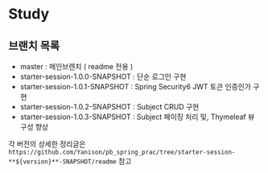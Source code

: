 # Study

## 브랜치 목록
- master : 메인브렌치 ( readme 전용 )
- starter-session-1.0.0-SNAPSHOT : 단순 로그인 구현
- starter-session-1.0.1-SNAPSHOT : Spring Security6 JWT 토큰 인증인가 구현
- starter-session-1.0.2-SNAPSHOT : Subject CRUD 구현
- starter-session-1.0.3-SNAPSHOT : Subject 페이징 처리 및, Thymeleaf 뷰 구성 향상

각 버전의 상세한 정리글은 `https://github.com/Yanison/pb_spring_prac/tree/starter-session-**${version}**-SNAPSHOT/readme` 참고
